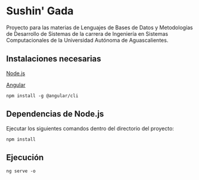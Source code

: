 # Sushin' Gada

Proyecto para las materias de Lenguajes de Bases de Datos y Metodologías de Desarrollo de Sistemas de la carrera de Ingeniería en Sistemas Computacionales de la Universidad Autónoma de Aguascalientes.

## Instalaciones necesarias

[Node.js](https://nodejs.org/)

[Angular](https://angular.io)
```
npm install -g @angular/cli
```

## Dependencias de Node.js

Ejecutar los siguientes comandos dentro del directorio del proyecto:

```
npm install
```

## Ejecución

```
ng serve -o
```

